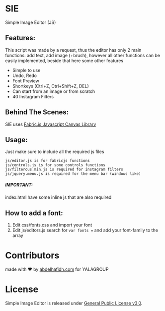 # SIE
Simple Image Editor (JS)

## Features:
This script was made by a request, thus the editor has only 2 main functions: add text, add image (+brush), however all other functions can be easily implemented, beside that here some other features
- Simple to use
- Undo, Redo
- Font Preview
- Shortkeys (Ctrl+Z, Ctrl+Shift+Z, DEL)
- Can start from an image or from scratch
- 40 Instagram Filters

## Behind The Scenes:
SIE uses [Fabric.js Javascript Canvas Library](http://fabricjs.com/)

## Usage:
Just make sure to include all the required js files
```
js/editor.js is for fabricjs functions
js/controls.js is for some controls functions
js/filterous.min.js is required for instagram filters
js/jquery.menu.js is required for the menu bar (windows like)
```
##### IMPORTANT:
index.html have some inline js that are also required

## How to add a font:
1. Edit css/fonts.css and import your font
2. Edit js/editors.js search for ```var fonts =``` and add your font-family to the array

# Contributors
made with :heart: by [abdelhafidh.com](http://abdelhafidh.com) for YALAGROUP

# License
Simple Image Editor is released under [General Public License v3.0](https://github.com/dzmodest/sie/blob/master/LICENSE).
